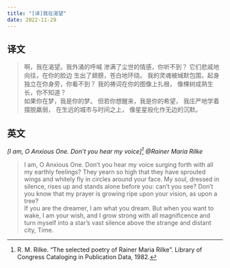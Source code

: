 ```yaml
---
title: "[译]我在渴望"
date: 2022-11-29
---
```


## 译文

>啊，我在渴望。我外涌的呼喊
渗满了尘世的情感，你听不到？
它们悲戚地向往，在你的脸边
生出了翅膀，苍白地环绕。
我的灵魂被缄默包围，起身
独立在你身旁，你看不到？
我的祷词在你的图像上扎根，
像棵树成熟生长，你不知道？
<br>如果你在梦，我是你的梦。
但若你想醒来，我是你的希望，
我庄严地学着摆脱羸弱，
在生远的城市与时间之上，
像星星般化作无边的沉默。

## 英文

*[I am, O Anxious One. Don’t you hear my voice][^1]
@Rainer Maria Rilke*

>I am, O Anxious One. Don’t you hear my voice
surging forth with all my earthly feelings?
They yearn so high that they have sprouted wings
and whitely fly in circles around your face.
My soul, dressed in silence, rises up
and stands alone before you: can’t you see?
Don’t you know that my prayer is growing ripe
upon your vision, as upon a tree?
<br>If you are the dreamer, I am what you dream.
But when you want to wake, I am your wish,
and I grow strong with all magnificence
and turn myself into a star’s vast silence
above the strange and distant city, Time.

[^1]: R. M. Rilke. “The selected poetry of Rainer Maria Rilke”. Library of Congress Cataloging in Publication Data, 1982.